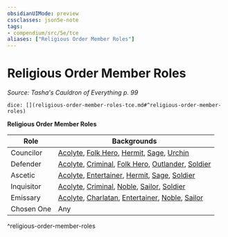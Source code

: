 ```yaml
---
obsidianUIMode: preview
cssclasses: json5e-note
tags:
- compendium/src/5e/tce
aliases: ["Religious Order Member Roles"]
---
```

# Religious Order Member Roles
*Source: Tasha's Cauldron of Everything p. 99* 

`dice: [](religious-order-member-roles-tce.md#^religious-order-member-roles)`

**Religious Order Member Roles**

| Role | Backgrounds |
|------|-------------|
| Councilor | [Acolyte](/2-Mechanics/CLI/backgrounds/acolyte.md), [Folk Hero](/2-Mechanics/CLI/backgrounds/folk-hero.md), [Hermit](/2-Mechanics/CLI/backgrounds/hermit.md), [Sage](/2-Mechanics/CLI/backgrounds/sage.md), [Urchin](/2-Mechanics/CLI/backgrounds/urchin.md) |
| Defender | [Acolyte](/2-Mechanics/CLI/backgrounds/acolyte.md), [Criminal](/2-Mechanics/CLI/backgrounds/criminal.md), [Folk Hero](/2-Mechanics/CLI/backgrounds/folk-hero.md), [Outlander](/2-Mechanics/CLI/backgrounds/outlander.md), [Soldier](/2-Mechanics/CLI/backgrounds/soldier.md) |
| Ascetic | [Acolyte](/2-Mechanics/CLI/backgrounds/acolyte.md), [Entertainer](/2-Mechanics/CLI/backgrounds/entertainer.md), [Hermit](/2-Mechanics/CLI/backgrounds/hermit.md), [Sage](/2-Mechanics/CLI/backgrounds/sage.md), [Soldier](/2-Mechanics/CLI/backgrounds/soldier.md) |
| Inquisitor | [Acolyte](/2-Mechanics/CLI/backgrounds/acolyte.md), [Criminal](/2-Mechanics/CLI/backgrounds/criminal.md), [Noble](/2-Mechanics/CLI/backgrounds/noble.md), [Sailor](/2-Mechanics/CLI/backgrounds/sailor.md), [Soldier](/2-Mechanics/CLI/backgrounds/soldier.md) |
| Emissary | [Acolyte](/2-Mechanics/CLI/backgrounds/acolyte.md), [Charlatan](/2-Mechanics/CLI/backgrounds/charlatan.md), [Entertainer](/2-Mechanics/CLI/backgrounds/entertainer.md), [Noble](/2-Mechanics/CLI/backgrounds/noble.md), [Sailor](/2-Mechanics/CLI/backgrounds/sailor.md) |
| Chosen One | Any |
^religious-order-member-roles